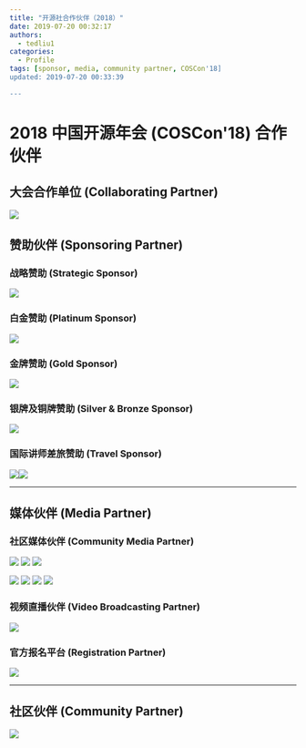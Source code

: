 ```yaml
---
title: "开源社合作伙伴（2018）"
date: 2019-07-20 00:32:17
authors:
  - tedliu1
categories:
  - Profile
tags: [sponsor, media, community partner, COSCon'18]
updated: 2019-07-20 00:33:39

---
```




# 2018 中国开源年会 (COSCon'18) 合作伙伴



## 大会合作单位 (Collaborating Partner)


 ![](https://uploader.shimo.im/f/JUbEplr5LjU6l8oe.jpg!thumbnail)



## 赞助伙伴 (Sponsoring Partner)



### 战略赞助 (Strategic Sponsor)


 ![](https://uploader.shimo.im/f/IePopa3jepIwh4w7.png!thumbnail)



### 白金赞助 (Platinum Sponsor)


 ![](https://uploader.shimo.im/f/bhBEFUEsunY7gga2.png)



### 金牌赞助 (Gold Sponsor)


 ![](https://uploader.shimo.im/f/WejKLwtfX0YcSnPt.png!thumbnail) 



### 银牌及铜牌赞助 (Silver & Bronze Sponsor)


![](https://uploader.shimo.im/f/F8tiI2m2NKwnS74o.png!thumbnail)



### 国际讲师差旅赞助 (Travel Sponsor)


 ![](https://uploader.shimo.im/f/9G5J3tWwqBgu50fu.jpg!thumbnail)![](https://uploader.shimo.im/f/N3aseAVSyn4PukXT.jpg!thumbnail) 


---



## 媒体伙伴 (Media Partner)



### 社区媒体伙伴 (Community Media Partner)


 ![](https://uploader.shimo.im/f/HoZeGIkYdikzpWn4.png!thumbnail) ![](https://uploader.shimo.im/f/yEP4lqS4zIgz0yty.png!thumbnail) ![](https://uploader.shimo.im/f/oZqQ7yIeaaI4h4ON.png!thumbnail) 

 ![](https://uploader.shimo.im/f/dP0XhllVHkASK1uj.jpg!thumbnail) ![](https://uploader.shimo.im/f/dgWBE8W5nzs8HCb6.png!thumbnail)  ![](https://uploader.shimo.im/f/R2xo4MTtGtszdNpJ.png!thumbnail) ![](https://uploader.shimo.im/f/hc2IgQ62Vaclz1jM.png!thumbnail) 



### 视频直播伙伴 (Video Broadcasting Partner)


![](https://uploader.shimo.im/f/BlTcjkxKs80M5pob.png!thumbnail)



### 官方报名平台 (Registration Partner)


![](https://uploader.shimo.im/f/MMzZ3rs73VkLZl4F.jpg!thumbnail)



---



## 社区伙伴 (Community Partner)


![](https://uploader.shimo.im/f/jLj3UbPpVkEJCjsa.png!thumbnail)
